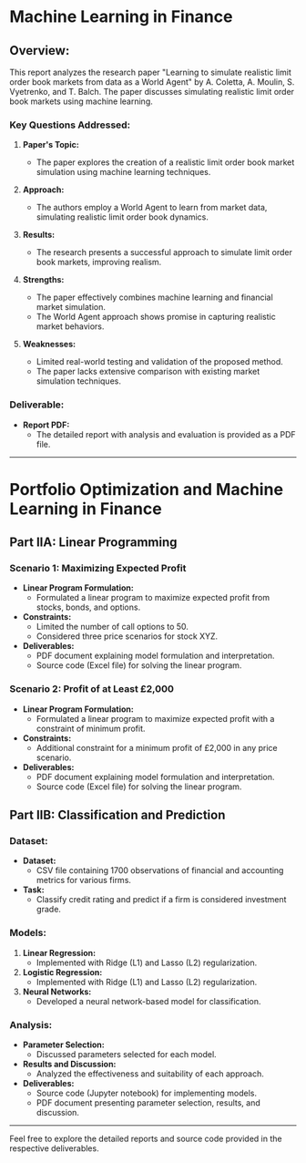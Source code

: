 # Machine Learning in Finance

## Overview:

This report analyzes the research paper "Learning to simulate realistic limit order book markets from data as a World Agent" by A. Coletta, A. Moulin, S. Vyetrenko, and T. Balch. The paper discusses simulating realistic limit order book markets using machine learning.

### Key Questions Addressed:

1. **Paper's Topic:**
   - The paper explores the creation of a realistic limit order book market simulation using machine learning techniques.

2. **Approach:**
   - The authors employ a World Agent to learn from market data, simulating realistic limit order book dynamics.

3. **Results:**
   - The research presents a successful approach to simulate limit order book markets, improving realism.

4. **Strengths:**
   - The paper effectively combines machine learning and financial market simulation.
   - The World Agent approach shows promise in capturing realistic market behaviors.

5. **Weaknesses:**
   - Limited real-world testing and validation of the proposed method.
   - The paper lacks extensive comparison with existing market simulation techniques.

### Deliverable:

- **Report PDF:**
  - The detailed report with analysis and evaluation is provided as a PDF file.

---

# Portfolio Optimization and Machine Learning in Finance

## Part IIA: Linear Programming

### Scenario 1: Maximizing Expected Profit

- **Linear Program Formulation:**
  - Formulated a linear program to maximize expected profit from stocks, bonds, and options.
- **Constraints:**
  - Limited the number of call options to 50.
  - Considered three price scenarios for stock XYZ.
- **Deliverables:**
  - PDF document explaining model formulation and interpretation.
  - Source code (Excel file) for solving the linear program.

### Scenario 2: Profit of at Least £2,000

- **Linear Program Formulation:**
  - Formulated a linear program to maximize expected profit with a constraint of minimum profit.
- **Constraints:**
  - Additional constraint for a minimum profit of £2,000 in any price scenario.
- **Deliverables:**
  - PDF document explaining model formulation and interpretation.
  - Source code (Excel file) for solving the linear program.

## Part IIB: Classification and Prediction

### Dataset:

- **Dataset:**
  - CSV file containing 1700 observations of financial and accounting metrics for various firms.
- **Task:**
  - Classify credit rating and predict if a firm is considered investment grade.

### Models:

1. **Linear Regression:**
   - Implemented with Ridge (L1) and Lasso (L2) regularization.
2. **Logistic Regression:**
   - Implemented with Ridge (L1) and Lasso (L2) regularization.
3. **Neural Networks:**
   - Developed a neural network-based model for classification.

### Analysis:

- **Parameter Selection:**
  - Discussed parameters selected for each model.
- **Results and Discussion:**
  - Analyzed the effectiveness and suitability of each approach.
- **Deliverables:**
  - Source code (Jupyter notebook) for implementing models.
  - PDF document presenting parameter selection, results, and discussion.

---

Feel free to explore the detailed reports and source code provided in the respective deliverables.
